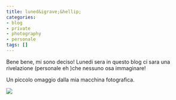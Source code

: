 ```yaml
---
title: luned&igrave;&hellip;
categories:
- blog
- private
- photography
- personale
tags: []
---
```

Bene bene, mi sono deciso! Lunedi sera in questo blog ci sara una rivelazione
(personale eh )che nessuno osa immaginare!

  
  
Un piccolo omaggio dalla mia macchina fotografica.  
  
  

[![]({{site.url}}/images/IMG_0373.JPG)]({{site.url}}/images/IMG_0373.JPG)

  

